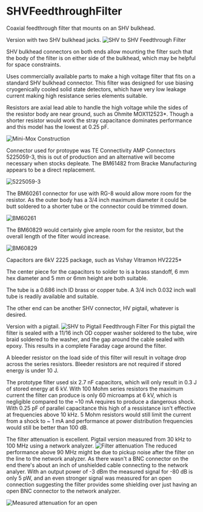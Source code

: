 # SHVFeedthroughFilter
Coaxial feedthrough filter that mounts on an SHV bulkhead.

Version with two SHV bulkhead jacks.
![SHV to SHV Feedthrough Filter](https://github.com/EricLarueMartin/SHVFeedthroughFilter/blob/main/DoubleSHVFeedthroughFilter.png)

SHV bulkhead connectors on both ends allow mounting the filter such that the body of the filter is on either side of the bulkhead, which may be helpful for space constraints.

Uses commercially available parts to make a high voltage filter that fits on a standard SHV bulkhead connector.
This filter was designed for use biasing cryogenically cooled solid state detectors, which have very low leakage current making high resistance series elements suitable.

Resistors are axial lead able to handle the high voltage while the sides of the resistor body are near ground, such as Ohmite MOX112523*. Though a shorter resistor would work the stray capacitance dominates performance and this model has the lowest at 0.25 pF.

![Mini-Mox Construction](https://github.com/EricLarueMartin/SHVFeedthroughFilter/blob/main/Mini-MoxInternalConstruction.jpg)

Connector used for protoype was TE Connectivity AMP Connectors 5225059-3, this is out of production and an alternative will become necessary when stocks depleate. The BM61482 from Bracke Manufacturing appears to be a direct replacement. 

![5225059-3](https://github.com/EricLarueMartin/SHVFeedthroughFilter/blob/main/5225059-3.webp)

The BM60261 connector for use with RG-8 would allow more room for the resistor. As the outer body has a 3/4 inch maximum diameter it could be butt soldered to a shorter tube or the connector could be trimmed down. 

![BM60261](https://github.com/EricLarueMartin/SHVFeedthroughFilter/blob/main/BM60261.jpg)

The BM60829 would certainly give ample room for the resistor, but the overall length of the filter would increase.

![BM60829](https://github.com/EricLarueMartin/SHVFeedthroughFilter/blob/main/BM60829.jpg)

Capacitors are 6kV 2225 package, such as Vishay Vitramon HV2225*

The center piece for the capacitors to solder to is a brass standoff, 6 mm hex diameter and 5 mm or 6mm height are both suitable.

The tube is a 0.686 inch ID brass or copper tube. A 3/4 inch 0.032 inch wall tube is readily available and suitable.

The other end can be another SHV connector, HV pigtail, whatever is desired. 

Version with a pigtail.
![SHV to Pigtail Feedthrough Filter](https://github.com/EricLarueMartin/SHVFeedthroughFilter/blob/main/SHVFeedthroughFilter.png)
For this pigtail the filter is sealed with a 11/16 inch OD copper washer soldered to the tube, wire braid soldered to the washer, and the gap around the cable sealed with epoxy. This results in a complete Faraday cage around the filter.

A bleeder resistor on the load side of this filter will result in voltage drop across the series resistors. Bleeder resistors are not required if stored energy is under 10 J. 

The prototype filter used six 2.7 nF capacitors, which will only result in 0.3 J of stored energy at 6 kV. With 100 Mohm series resistors the maximum current the filter can produce is only 60 microamps at 6 kV, which is negligible compared to the ~10 mA requires to produce a dangerous shock. With 0.25 pF of parallel capacitance this high of a ressistance isn't effective at frequencies above 10 kHz. 5 Mohm resistors would still limit the current from a shock to ~ 1 mA and performance at power distribution frequencies would still be better than 100 dB.

The filter attenuation is excellent. Pigtail version measured from 30 kHz to 100 MHz using a network analyzer.
![Filter attenuation](https://github.com/EricLarueMartin/SHVFeedthroughFilter/blob/main/FilterAttenuation.jpg)
The reduced performance above 90 MHz might be due to pickup noise after the filter on the line to the network analyzer. As there wasn't a BNC connector on the end there's about an inch of unshielded cable connecting to the network analyer. With an output power of -3 dBm the measured signal for -80 dB is only 5 pW, and an even stronger signal was measured for an open connection suggesting the filter provides some shielding over just having an open BNC connector to the network analyzer.

![Measured attenuation for an open](https://github.com/EricLarueMartin/SHVFeedthroughFilter/blob/main/OpenAttenuation.jpg)
